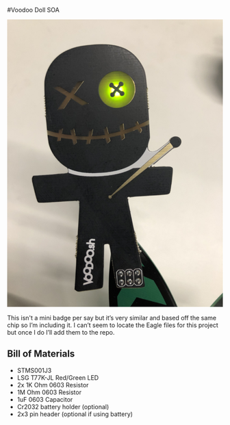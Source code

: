#Voodoo Doll SOA

![Voodoo Doll](voodoo.jpg)

This isn't a mini badge per say but it’s very similar and based off the same chip so I’m including it. I can’t seem to locate the Eagle files for this project but once I do I’ll add them to the repo.

## Bill of Materials
* STMS001J3
* LSG T77K-JL Red/Green LED
* 2x 1K Ohm 0603 Resistor
* 1M Ohm 0603 Resistor
* 1uF 0603 Capacitor
* Cr2032 battery holder (optional)
* 2x3 pin header (optional if using battery)
